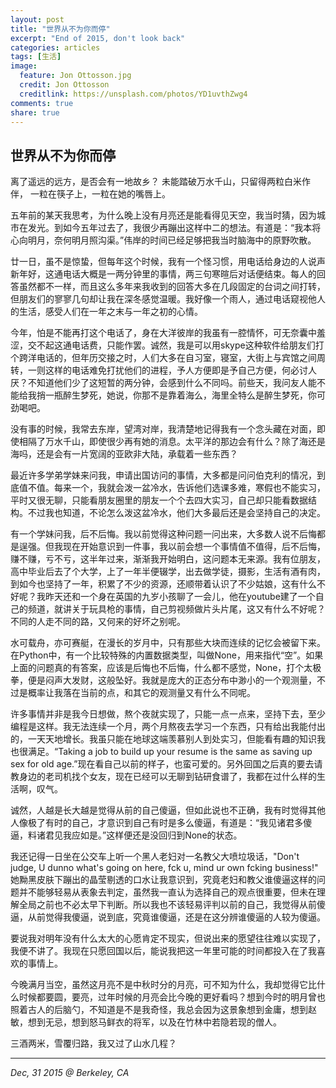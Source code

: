 ```yaml
---
layout: post
title: "世界从不为你而停"
excerpt: "End of 2015, don't look back"
categories: articles
tags: [生活]
image:
  feature: Jon Ottosson.jpg
  credit: Jon Ottosson
  creditlink: https://unsplash.com/photos/YD1uvthZwg4
comments: true
share: true
---
```

世界从不为你而停
---

离了遥远的远方，是否会有一地故乡？
未能踏破万水千山，只留得两粒白米作伴，
一粒在筷子上，一粒在她的嘴唇上。

五年前的某天我思考，为什么晚上没有月亮还是能看得见天空，我当时猜，因为城市在发光。到如今五年过去了，我很少再蹦出这样中二的想法。有道是：“我本将心向明月，奈何明月照沟渠。”伟岸的时间已经足够把我当时脑海中的原野吹散。

廿一日，虽不是惊蛰，但每年这个时候，我有一个怪习惯，用电话给身边的人说声新年好，这通电话大概是一两分钟里的事情，两三句寒暄后对话便结束。每人的回答虽然都不一样，而且这么多年来我收到的回答大多在几段固定的台词之间打转，但朋友们的寥寥几句却让我在深冬感觉温暖。我好像一个雨人，通过电话窥视他人的生活，感受人们在一年之末与一年之初的心情。

今年，怕是不能再打这个电话了，身在大洋彼岸的我虽有一腔情怀，可无奈囊中羞涩，交不起这通电话费，只能作罢。诚然，我是可以用skype这种软件给朋友们打个跨洋电话的，但年历交接之时，人们大多在自习室，寝室，大街上与宾馆之间周转，一则这样的电话难免打扰他们的进程，予人方便即是予自己方便，何必讨人厌？不知道他们少了这短暂的两分钟，会感到什么不同吗。前些天，我问友人能不能给我捎一瓶醉生梦死，她说，你那不是靠着海么，海里全特么是醉生梦死，你可劲喝吧。

没有事的时候，我常去东岸，望湾对岸，我清楚地记得我有一个念头藏在对面，即使相隔了万水千山，即使很少再有她的消息。太平洋的那边会有什么？除了海还是海吗，还是会有一片宽阔的亚欧非大陆，承载着一些东西？

最近许多学弟学妹来问我，申请出国访问的事情，大多都是问问伯克利的情况，到底值不值。每来一个，我就会泼一盆冷水，告诉他们选课多难，寒假也不能实习，平时又很无聊，只能看朋友圈里的朋友一个个去四大实习，自己却只能看数据结构。不过我也知道，不论怎么泼这盆冷水，他们大多最后还是会坚持自己的决定。

有一个学妹问我，后不后悔。我以前觉得这种问题一问出来，大多数人说不后悔都是逞强。但我现在开始意识到一件事，我以前会想一个事情值不值得，后不后悔，赚不赚，亏不亏，这半年过来，渐渐我开始明白，这问题本无来源。我有位朋友，高中毕业后去了个大学，上了一年半便辍学，出去做学徒，摄影，生活有酒有肉，到如今也坚持了一年，积累了不少的资源，还顺带着认识了不少姑娘，这有什么不好呢？我昨天还和一个身在英国的九岁小孩聊了一会儿，他在youtube建了一个自己的频道，就讲关于玩具枪的事情，自己剪视频做片头片尾，这又有什么不好呢？不同的人走不同的路，又何来的好坏之别呢。

水可载舟，亦可赛艇，在漫长的岁月中，只有那些大块而连续的记忆会被留下来。在Python中，有一个比较特殊的内置数据类型，叫做None，用来指代“空”。如果上面的问题真的有答案，应该是后悔也不后悔，什么都不感觉，None，打个太极拳，便是闷声大发财，这般坠好。我就是庞大的正态分布中渺小的一个观测量，不过是概率让我落在当前的点，和其它的观测量又有什么不同呢。

许多事情并非是我今日想做，熬个夜就实现了，只能一点一点来，坚持下去，至少编程是这样。我无法连续一个月，两个月熬夜去学习一个东西，只有给出我能付出的，一天天地增长。我虽只能在地球这端羡慕别人到处实习，但能看有趣的知识我也很满足。“Taking a job to build up your resume is the same as saving up sex for old age.”现在看自己以前的样子，也蛮可爱的。另外回国之后真的要去请教身边的老司机找个女友，现在已经可以无聊到钻研食谱了，我都在过什么样的生活啊，叹气。

诚然，人越是长大越是觉得从前的自己傻逼，但如此说也不正确，我有时觉得其他人像极了有时的自己，才意识到自己有时是多么傻逼，有道是：“我见诸君多傻逼，料诸君见我应如是。”这样便还是没回归到None的状态。

我还记得一日坐在公交车上听一个黑人老妇对一名教父大喷垃圾话，"Don't judge, U dunno what's going on here, fck u, mind ur own fcking business!" 她黝黑皮肤下蹦出的晶莹剔透的口水让我意识到，究竟老妇和教父谁傻逼这样的问题并不能够轻易从表象去判定，虽然我一直认为选择自己的观点很重要，但未在理解全局之前也不必太早下判断。所以我也不该轻易评判以前的自己，我觉得从前傻逼，从前觉得我傻逼，说到底，究竟谁傻逼，还是在这分辨谁傻逼的人较为傻逼。

要说我对明年没有什么太大的心愿肯定不现实，但说出来的愿望往往难以实现了，我便不讲了。我现在只愿回国以后，能说我把这一年里可能的时间都投入在了我喜欢的事情上。

今晚满月当空，虽然这月亮不是中秋时分的月亮，可不知为什么，我却觉得它比什么时候都要圆，要亮，过年时候的月亮会比今晚的更好看吗？想到今时的明月曾也照着古人的后脑勺，不知道是不是我奇怪，我总会因为这景象想到金庸，想到赵敏，想到无忌，想到怒马鲜衣的将军，以及在竹林中若隐若现的僧人。

三酒两米，雪覆归路，我又过了山水几程？

----
*Dec, 31 2015 @ Berkeley, CA*
